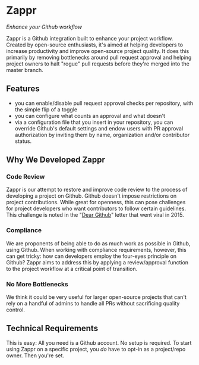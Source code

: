 # Zappr

*Enhance your Github workflow*

Zappr is a Github integration built to enhance your project workflow. Created by open-source enthusiasts, it's aimed at helping developers to increase productivity and improve open-source project quality. It does this primarily by removing bottlenecks around pull request approval and helping project owners to halt "rogue" pull requests before they're merged into the master branch.

## Features

- you can enable/disable pull request approval checks per repository, with the simple flip of a toggle
- you can configure what counts an approval and what doesn't
- via a configuration file that you insert in your repository, you can override Github's default settings and endow users with PR approval authorization by inviting them by name, organization and/or contributor status.

## Why We Developed Zappr

### Code Review

Zappr is our attempt to restore and improve code review to the process of developing a project on Github. Github doesn't impose restrictions on project contributions. While great for openness, this can pose challenges for project developers who want contributors to follow certain guidelines. This challenge is noted in the "[Dear Github](https://github.com/dear-github/dear-github)" letter that went viral in 2015.

### Compliance

We are proponents of being able to do as much work as possible in Github, using Github. When working with compliance requirements, however, this can get tricky: how can developers employ the four-eyes principle on Github? Zappr aims to address this by applying a review/approval function to the project workflow at a critical point of transition.

### No More Bottlenecks

We think it could be very useful for larger open-source projects that can't rely on a handful of admins to handle all PRs without sacrificing quality control.

## Technical Requirements

This is easy: All you need is a Github account. No setup is required. To start using Zappr on a specific project, you *do* have to opt-in as a project/repo owner. Then you're set.
